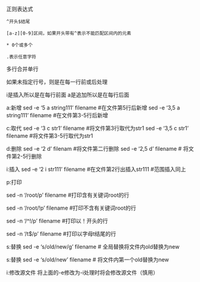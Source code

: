 正则表达式

	^开头$结尾

	[a-z][0-9]区间，如果开头带有^表示不能匹配区间内的元素

	* 0个或多个

	.表示任意字符
	
多行合并单行

如果未指定行号，则是在每一行前或后处理

i是插入所以是在每行前面 a是追加所以是在每行后面

a:新增 sed -e ‘5 a string111’ filename #在文件第5行后新增 sed -e ‘3,5 a string111’ filename #在文件第3-5行后新增

c:取代 sed -e ‘3 c str1’ filename #将文件第3行取代为str1 sed -e ‘3,5 c str1’ filename #将文件第3-5行取代为str1

d:删除 sed -e ‘2 d’ filenam #将文件第二行删除 sed -e ‘2,5 d’ filename # 将文件第2-5行删除

i:插入 sed -e ‘2 i str111’ filename #在文件第2行出插入str111 #范围插入同上

p:打印

sed -n ‘/root/p’ filename #打印含有关键词root的行

sed -n ‘/root/!p’ filename #打印不含有关键词root的行

sed -n ‘/^!/p’ filename #打印以！开头的行

sed -n ‘/t$/p’ filename #打印以字母t结尾的行

s:替换 sed -e ‘s/old/new/g’ filename # 全局替换将文件内old替换为new

s:替换 sed -e ‘s/old/new’ filename # 将文件内第一个old替换为new

i:修改源文件 将上面的-e修改为-i处理时将会修改源文件（慎用）